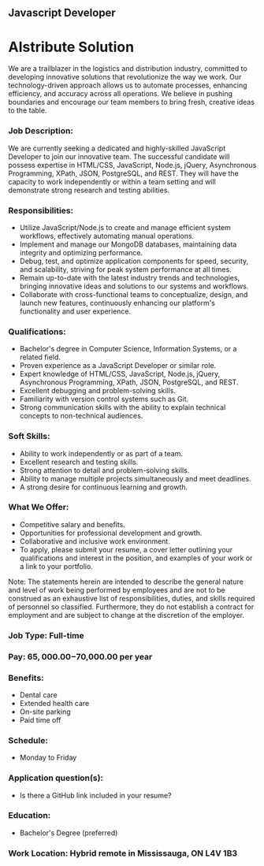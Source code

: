 ## Javascript Developer

# AIstribute Solution


We are a trailblazer in the logistics and distribution industry, committed to developing innovative solutions that revolutionize the way we work. Our technology-driven approach allows us to automate processes, enhancing efficiency, and accuracy across all operations. We believe in pushing boundaries and encourage our team members to bring fresh, creative ideas to the table.

### Job Description:

We are currently seeking a dedicated and highly-skilled JavaScript Developer to join our innovative team. The successful candidate will possess expertise in HTML/CSS, JavaScript, Node.js, jQuery, Asynchronous Programming, XPath, JSON, PostgreSQL, and REST. They will have the capacity to work independently or within a team setting and will demonstrate strong research and testing abilities.

### Responsibilities:

- Utilize JavaScript/Node.js to create and manage efficient system workflows, effectively automating manual operations.
- Implement and manage our MongoDB databases, maintaining data integrity and optimizing performance.
- Debug, test, and optimize application components for speed, security, and scalability, striving for peak system performance at all times.
- Remain up-to-date with the latest industry trends and technologies, bringing innovative ideas and solutions to our systems and workflows.
- Collaborate with cross-functional teams to conceptualize, design, and launch new features, continuously enhancing our platform's functionality and user experience.


### Qualifications:

- Bachelor's degree in Computer Science, Information Systems, or a related field.
- Proven experience as a JavaScript Developer or similar role.
- Expert knowledge of HTML/CSS, JavaScript, Node.js, jQuery, Asynchronous Programming, XPath, JSON, PostgreSQL, and REST.
- Excellent debugging and problem-solving skills.
- Familiarity with version control systems such as Git.
- Strong communication skills with the ability to explain technical concepts to non-technical audiences.

### Soft Skills:

- Ability to work independently or as part of a team.
- Excellent research and testing skills.
- Strong attention to detail and problem-solving skills.
- Ability to manage multiple projects simultaneously and meet deadlines.
- A strong desire for continuous learning and growth.

### What We Offer:

- Competitive salary and benefits.
- Opportunities for professional development and growth.
- Collaborative and inclusive work environment.
- To apply, please submit your resume, a cover letter outlining your qualifications and interest in the position, and examples of your work or a link to your portfolio.

Note: The statements herein are intended to describe the general nature and level of work being performed by employees and are not to be construed as an exhaustive list of responsibilities, duties, and skills required of personnel so classified. Furthermore, they do not establish a contract for employment and are subject to change at the discretion of the employer.

### Job Type: Full-time

### Pay: $65,000.00-$70,000.00 per year

### Benefits:

- Dental care
- Extended health care
- On-site parking
- Paid time off

### Schedule:

- Monday to Friday

### Application question(s):

- Is there a GitHub link included in your resume?

### Education:

- Bachelor's Degree (preferred)

### Work Location: Hybrid remote in Mississauga, ON L4V 1B3